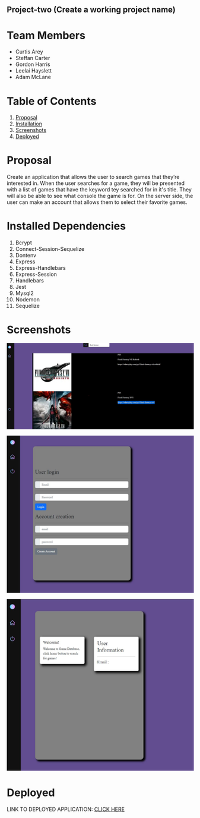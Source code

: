 ## Project-two (Create a working project name)

# Team Members
* Curtis Arey
* Steffan Carter
* Gordon Harris
* Leelai Hayslett
* Adam McLane

# Table of Contents
1. [Proposal](#proposal)
2. [Installation](#installation)
3. [Screenshots](#creenshots)
4. [Deployed](#deployed)

# Proposal

Create an application that allows the user to search games that they’re interested in. When the user searches for a game, they will be presented with a list of games that have the keyword tey searched for in it's title. They will also be able to see what console the game is for. On the server side, the user can make an account that allows them to select their favorite games.

# Installed Dependencies 
1. Bcrypt
2. Connect-Session-Sequelize
3. Dontenv
4. Express
5. Express-Handlebars
6. Express-Session
7. Handlebars
8. Jest
9. Mysql2
10. Nodemon
11. Sequelize

# Screenshots
 
![Screenshot](./public/images/Screenshot1.JPG)

![Screenshot](./public/images/Screenshot2.JPG) 

![Screenshot](./public/images/Screenshot3.JPG) 


# Deployed


LINK TO DEPLOYED APPLICATION: [CLICK HERE](https://project-two-upload.herokuapp.com/)
